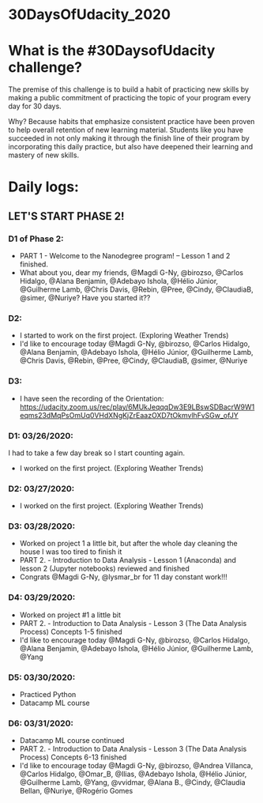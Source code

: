 # 30DaysOfUdacity_2020

# What is the #30DaysofUdacity challenge?
The premise of this challenge is to build a habit of practicing new skills by making a public commitment of practicing the topic of your program every day for 30 days. 

Why? Because habits that emphasize consistent practice have been proven to help overall retention of new learning material. Students like you have succeeded in not only making it through the finish line of their program by incorporating this daily practice, but also have deepened their learning and mastery of new skills. 

# Daily logs:
## LET'S START PHASE 2!
### D1 of Phase 2:
- PART 1 - Welcome to the Nanodegree program! – Lesson 1 and 2 finished.
- What about you, dear my friends, @Magdi G-Ny, @birozso, @Carlos Hidalgo, @Alana Benjamin, @Adebayo Ishola, @Hélio Júnior, @Guilherme Lamb, @Chris Davis, @Rebin, @Pree, @Cindy, @ClaudiaB, @simer, @Nuriye?
Have you started it??

### D2: 
- I started to work on the first project. (Exploring Weather Trends) 
- I'd like to encourage today  @Magdi G-Ny, @birozso, @Carlos Hidalgo, @Alana Benjamin, @Adebayo Ishola, @Hélio Júnior, @Guilherme Lamb, @Chris Davis, @Rebin, @Pree, @Cindy, @ClaudiaB, @simer, @Nuriye

### D3: 
- I have seen the recording of the Orientation: https://udacity.zoom.us/rec/play/6MUkJeqqqDw3E9LBswSDBacrW9W1eqms23dMqPsOmUq0VHdXNgKjZrEaazOXD7tOkmvlhFvSGw_ofJY

### D1: 03/26/2020:
I had to take a few day break so I start counting again.
- I worked on the first project. (Exploring Weather Trends) 

### D2: 03/27/2020:
- I worked on the first project. (Exploring Weather Trends) 

### D3: 03/28/2020:
- Worked on project 1 a little bit, but after the whole day cleaning the house I was too tired to finish it
- PART 2. - Introduction to Data Analysis - Lesson 1 (Anaconda) and lesson 2 (Jupyter notebooks) reviewed and finished
- Congrats @Magdi G-Ny, @lysmar_br for 11 day constant work!!!

### D4: 03/29/2020:
- Worked on project #1 a little bit
- PART 2. - Introduction to Data Analysis - Lesson 3 (The Data Analysis Process) Concepts 1-5 finished
- I'd like to encourage today  @Magdi G-Ny, @birozso, @Carlos Hidalgo, @Alana Benjamin, @Adebayo Ishola, @Hélio Júnior, @Guilherme Lamb, @Yang

### D5: 03/30/2020:
- Practiced Python
- Datacamp ML course

### D6: 03/31/2020:
- Datacamp ML course continued
- PART 2. - Introduction to Data Analysis - Lesson 3 (The Data Analysis Process) Concepts 6-13 finished
- I'd like to encourage today  @Magdi G-Ny, @birozso, @Andrea Villanca, @Carlos Hidalgo, @Omar_B, @Ilias, @Adebayo Ishola, @Hélio Júnior, @Guilherme Lamb, @Yang, @vvidmar, @Alana B., @Cindy, @Claudia Bellan, @Nuriye, @Rogério Gomes
